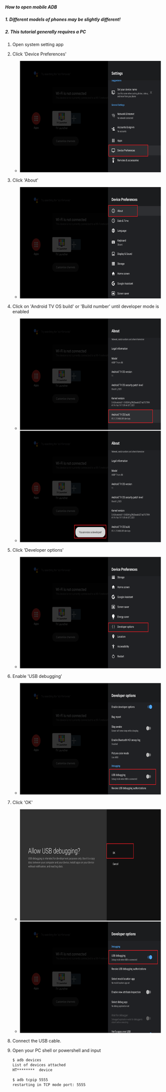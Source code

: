 ##### How to open mobile ADB
##### 1. Different models of phones may be slightly different!
##### 2. This tutorial generally requires a PC
1. Open system setting app
2. Click 'Device Preferences'
   - <img src="./../image/openTVAdb/1.png" width="640" height="360">
3. Click 'About'
   - <img src="./../image/openTVAdb/2.png" width="640" height="360">

4. Click on 'Android TV OS build' or 'Build number' until developer mode is enabled
   - <img src="./../image/openTVAdb/3.png" width="640" height="360">
   - <img src="./../image/openTVAdb/4.png" width="640" height="360">

5. Click 'Developer options'
   - <img src="./../image/openTVAdb/5.png" width="640" height="360">

6. Enable 'USB debugging'
   - <img src="./../image/openTVAdb/6.png" width="640" height="360">

7. Click 'OK'
   - <img src="./../image/openTVAdb/7.png" width="640" height="360">
   - <img src="./../image/openTVAdb/8.png" width="640" height="360">

8.  Connect the USB cable.
9.  Open your PC shell or powershell and input 
    ```
    $ adb devices
    List of devices attached
    HT********	device

    $ adb tcpip 5555
    restarting in TCP mode port: 5555
    ```


